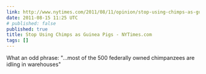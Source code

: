 ```yaml
---
link: http://www.nytimes.com/2011/08/11/opinion/stop-using-chimps-as-guinea-pigs.html?_r=2&hp
date: 2011-08-15 11:25 UTC
# published: false
published: true
title: Stop Using Chimps as Guinea Pigs - NYTimes.com
tags: []
---
```


What an odd phrase: "...most of the 500 federally owned chimpanzees are idling in warehouses"
